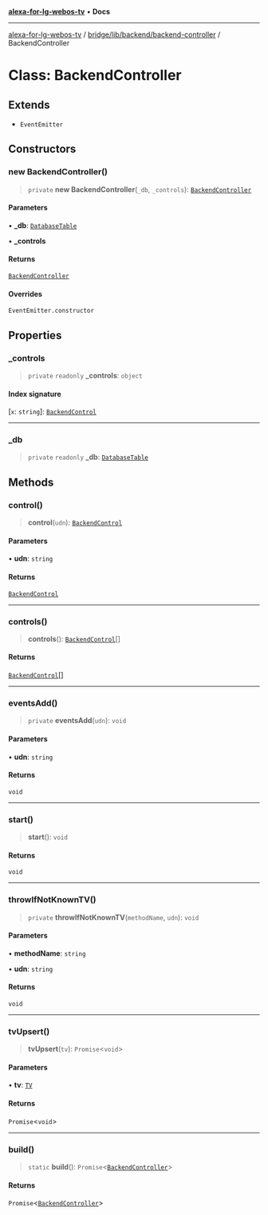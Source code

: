 [**alexa-for-lg-webos-tv**](../../../../../README.md) • **Docs**

***

[alexa-for-lg-webos-tv](../../../../../modules.md) / [bridge/lib/backend/backend-controller](../README.md) / BackendController

# Class: BackendController

## Extends

- `EventEmitter`

## Constructors

### new BackendController()

> `private` **new BackendController**(`_db`, `_controls`): [`BackendController`](BackendController.md)

#### Parameters

• **\_db**: [`DatabaseTable`](../../../database/classes/DatabaseTable.md)

• **\_controls**

#### Returns

[`BackendController`](BackendController.md)

#### Overrides

`EventEmitter.constructor`

## Properties

### \_controls

> `private` `readonly` **\_controls**: `object`

#### Index signature

 \[`x`: `string`\]: [`BackendControl`](../../backend-control/classes/BackendControl.md)

***

### \_db

> `private` `readonly` **\_db**: [`DatabaseTable`](../../../database/classes/DatabaseTable.md)

## Methods

### control()

> **control**(`udn`): [`BackendControl`](../../backend-control/classes/BackendControl.md)

#### Parameters

• **udn**: `string`

#### Returns

[`BackendControl`](../../backend-control/classes/BackendControl.md)

***

### controls()

> **controls**(): [`BackendControl`](../../backend-control/classes/BackendControl.md)[]

#### Returns

[`BackendControl`](../../backend-control/classes/BackendControl.md)[]

***

### eventsAdd()

> `private` **eventsAdd**(`udn`): `void`

#### Parameters

• **udn**: `string`

#### Returns

`void`

***

### start()

> **start**(): `void`

#### Returns

`void`

***

### throwIfNotKnownTV()

> `private` **throwIfNotKnownTV**(`methodName`, `udn`): `void`

#### Parameters

• **methodName**: `string`

• **udn**: `string`

#### Returns

`void`

***

### tvUpsert()

> **tvUpsert**(`tv`): `Promise`\<`void`\>

#### Parameters

• **tv**: [`TV`](../../tv/interfaces/TV.md)

#### Returns

`Promise`\<`void`\>

***

### build()

> `static` **build**(): `Promise`\<[`BackendController`](BackendController.md)\>

#### Returns

`Promise`\<[`BackendController`](BackendController.md)\>
